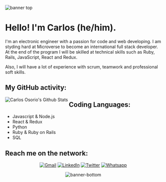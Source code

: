 ![banner top](https://user-images.githubusercontent.com/78050026/110169108-30c2c700-7dc6-11eb-9902-34e2228a98d6.png)


# Hello! I'm Carlos (he/him).

I'm an electronic engineer with a passion for code and web developing. I am styding hard at Microverse to become an international full stack developer. At the end of the program I will be skilled at technical skills such as Ruby, Rails, JavaScript, React and Redux.

Also, I will have a lot of experience with scrum, teamwork and professional soft skills.

## My GitHub activity:

<img align="left" alt="Carlos Osorio's Github Stats" src="https://github-readme-stats.vercel.app/api?username=carlos-osorio-developer&show_icons=true&hide_border=true"/>

## Coding Languages:

* Javascript & Node.js
* React & Redux
* Python
* Ruby & Ruby on Rails
* SQL

## Reach me on the network:

<p align="center">
  <a href="mailto:osorio.uis@gmail.com" target="_blank"><img src="https://img.shields.io/badge/Gmail-D14836?style=for-the-badge&logo=gmail&logoColor=white" alt="Gmail"></a>
  <a href="https://www.linkedin.com/in/carlos-osorio-developer/" target="_blank"><img src="https://img.shields.io/badge/LinkedIn-%230077B5.svg?&style=for-the-badge&logo=linkedin&logoColor=white" alt="LinkedIn"></a>
  <a href="https://twitter.com/OsorioDevelops" target="_blank"><img src="https://img.shields.io/badge/Twitter-1DA1F2.svg?&style=for-the-badge&logo=twitter&logoColor=white" alt="Twitter"></a>
  <a href="https://api.whatsapp.com/send?phone=573014611183" target="_blank"><img src="https://img.shields.io/badge/WhatsApp-25D366?style=for-the-badge&logo=whatsapp&logoColor=white" alt="Whatsapp"></a>
</p>

<p align="center">
<img src="https://user-images.githubusercontent.com/78050026/110169139-3ddfb600-7dc6-11eb-8915-44d291d292c1.png" alt="banner-bottom">
</p>
